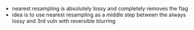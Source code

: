 - nearest resampling is absolutely lossy and completely removes the flag
- idea is to use nearest resampling as a middle step between the always lossy and 3rd vuln with reversible blurring
